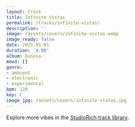 ```yaml
---
layout: track
title: Infinite Vistas
permalink: /tracks/infinite-vistas/
description: ''
image: /assets/covers/infinite-vistas.webp
image_ready: false
date: 2025-01-01
duration: '4:00'
album: Eunoia
mood: []
genre:
- ambient
- electronic
- experimental
bpm: 120
key: C
image_jpg: /assets/covers/infinite-vistas.jpg
---
```


Explore more vibes in the [StudioRich track library](/tracks/).
